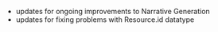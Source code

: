 * updates for ongoing improvements to Narrative Generation
* updates for fixing problems with Resource.id datatype
